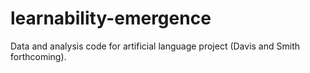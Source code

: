 # learnability-emergence
Data and analysis code for artificial language project (Davis and Smith forthcoming). 
